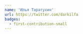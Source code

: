 ```yaml
---
name: 'Илья Таратухин'
url: https://twitter.com/darkilfa
badges:
  - first-contribution-small
---
```

